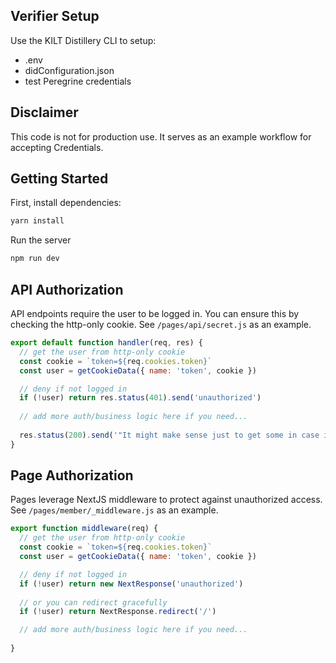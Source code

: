 ## Verifier Setup
Use the KILT Distillery CLI to setup: 
- .env
- didConfiguration.json
- test Peregrine credentials

## Disclaimer
This code is not for production use. It serves as an example workflow for accepting Credentials. 

## Getting Started

First, install dependencies:

```bash
yarn install
```

Run the server

```bash
npm run dev
```

## API Authorization

API endpoints require the user to be logged in. You can ensure this by checking the http-only cookie. See `/pages/api/secret.js` as an example. 

``` javascript
export default function handler(req, res) {
  // get the user from http-only cookie
  const cookie = `token=${req.cookies.token}`
  const user = getCookieData({ name: 'token', cookie })

  // deny if not logged in
  if (!user) return res.status(401).send('unauthorized')
  
  // add more auth/business logic here if you need...
 
  res.status(200).send('"It might make sense just to get some in case it catches on." — Satoshi Nakamoto')
}
```

## Page Authorization

Pages leverage NextJS middleware to protect against unauthorized access. See `/pages/member/_middleware.js` as an example.

``` javascript
export function middleware(req) {
  // get the user from http-only cookie
  const cookie = `token=${req.cookies.token}`
  const user = getCookieData({ name: 'token', cookie })

  // deny if not logged in
  if (!user) return new NextResponse('unauthorized')
    
  // or you can redirect gracefully
  if (!user) return NextResponse.redirect('/')

  // add more auth/business logic here if you need...
    
}
```